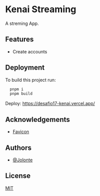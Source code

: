 # Kenai Streaming

A streming App.

## Features

- Create accounts


## Deployment

To build this project run:

```bash
  pnpm i
  pnpm build
```

Deploy: https://desafio17-kenai.vercel.app/

## Acknowledgements

 - [Favicon](https://www.flaticon.com/br/icones-gratis/aplicativo-de-streaming-de-tv)

## Authors

- [@Jolonte](https://github.com/Jolonte)

## License

[MIT](LICENSE)